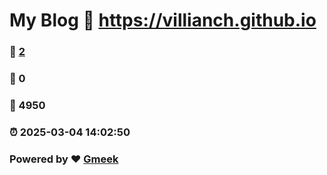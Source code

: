 # My Blog :link: https://villianch.github.io 
### :page_facing_up: [2](https://villianch.github.io/tag.html) 
### :speech_balloon: 0 
### :hibiscus: 4950 
### :alarm_clock: 2025-03-04 14:02:50 
### Powered by :heart: [Gmeek](https://github.com/Meekdai/Gmeek)
